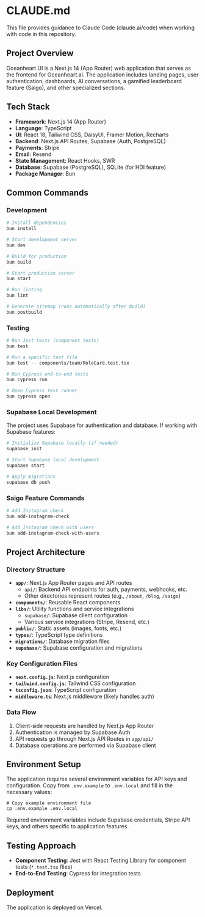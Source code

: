 # CLAUDE.md

This file provides guidance to Claude Code (claude.ai/code) when working with code in this repository.

## Project Overview

Oceanheart UI is a Next.js 14 (App Router) web application that serves as the frontend for Oceanheart.ai. The application includes landing pages, user authentication, dashboards, AI conversations, a gamified leaderboard feature (Saigo), and other specialized sections.

## Tech Stack

- **Framework**: Next.js 14 (App Router)
- **Language**: TypeScript
- **UI**: React 18, Tailwind CSS, DaisyUI, Framer Motion, Recharts
- **Backend**: Next.js API Routes, Supabase (Auth, PostgreSQL)
- **Payments**: Stripe
- **Email**: Resend
- **State Management**: React Hooks, SWR
- **Database**: Supabase (PostgreSQL), SQLite (for HDI feature)
- **Package Manager**: Bun

## Common Commands

### Development

```bash
# Install dependencies
bun install

# Start development server
bun dev

# Build for production
bun build

# Start production server
bun start

# Run linting
bun lint

# Generate sitemap (runs automatically after build)
bun postbuild
```

### Testing

```bash
# Run Jest tests (component tests)
bun test

# Run a specific test file
bun test -- components/team/RoleCard.test.tsx

# Run Cypress end-to-end tests
bun cypress run

# Open Cypress test runner
bun cypress open
```

### Supabase Local Development

The project uses Supabase for authentication and database. If working with Supabase features:

```bash
# Initialize Supabase locally (if needed)
supabase init

# Start Supabase local development
supabase start

# Apply migrations
supabase db push
```

### Saigo Feature Commands

```bash
# Add Instagram check
bun add-instagram-check

# Add Instagram check with users
bun add-instagram-check-with-users
```

## Project Architecture

### Directory Structure

- **`app/`**: Next.js App Router pages and API routes
  - `api/`: Backend API endpoints for auth, payments, webhooks, etc.
  - Other directories represent routes (e.g., `/about`, `/blog`, `/saigo`)
- **`components/`**: Reusable React components
- **`libs/`**: Utility functions and service integrations
  - `supabase/`: Supabase client configuration
  - Various service integrations (Stripe, Resend, etc.)
- **`public/`**: Static assets (images, fonts, etc.)
- **`types/`**: TypeScript type definitions
- **`migrations/`**: Database migration files
- **`supabase/`**: Supabase configuration and migrations

### Key Configuration Files

- **`next.config.js`**: Next.js configuration
- **`tailwind.config.js`**: Tailwind CSS configuration
- **`tsconfig.json`**: TypeScript configuration
- **`middleware.ts`**: Next.js middleware (likely handles auth)

### Data Flow

1. Client-side requests are handled by Next.js App Router
2. Authentication is managed by Supabase Auth
3. API requests go through Next.js API Routes in `app/api/`
4. Database operations are performed via Supabase client

## Environment Setup

The application requires several environment variables for API keys and configuration. Copy from `.env.example` to `.env.local` and fill in the necessary values:

```
# Copy example environment file
cp .env.example .env.local
```

Required environment variables include Supabase credentials, Stripe API keys, and others specific to application features.

## Testing Approach

- **Component Testing**: Jest with React Testing Library for component tests (`*.test.tsx` files)
- **End-to-End Testing**: Cypress for integration tests

## Deployment

The application is deployed on Vercel.